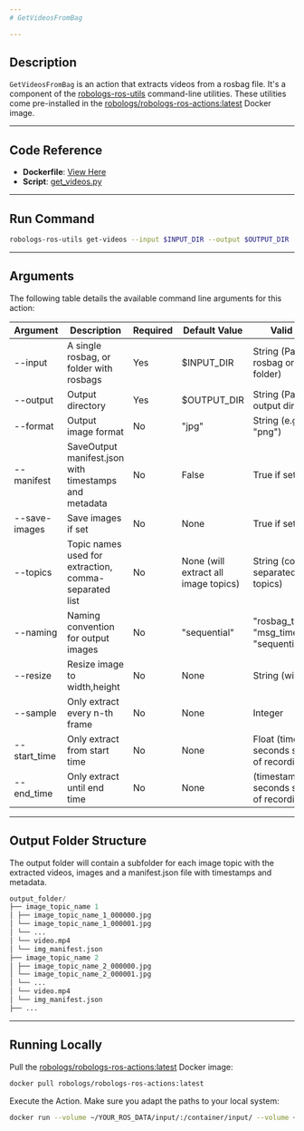 ```yaml
---
# GetVideosFromBag

---
```


## Description

`GetVideosFromBag` is an action that extracts videos from a rosbag file. It's a component of the [robologs-ros-utils](https://github.com/roboto-ai/robologs-ros-utils/) command-line utilities. These utilities come pre-installed in the [robologs/robologs-ros-actions:latest](https://hub.docker.com/repository/docker/robologs/robologs-ros-actions/general) Docker image.

---

## Code Reference

- **Dockerfile**: [View Here](https://github.com/roboto-ai/robologs-ros-actions/blob/main/docker/Dockerfile)
- **Script**: [get_videos.py](https://github.com/roboto-ai/robologs-ros-utils/blob/b07ee72e5b01ab712c5c862351302022ef1e2f5c/python/robologs_ros_utils/sources/ros1/get_videos_from_bag.py#L26)






---

## Run Command

```bash 
robologs-ros-utils get-videos --input $INPUT_DIR --output $OUTPUT_DIR
```

---

## Arguments
The following table details the available command line arguments for this action:

| Argument      | Description                                           | Required | Default Value | Valid Values                                          |
|---------------|-------------------------------------------------------|----------|-------|-------------------------------------------------------|
| --input       | A single rosbag, or folder with rosbags               | Yes      | $INPUT_DIR | String (Path to rosbag or rosbag folder)              |
| --output      | Output directory                                      | Yes      | $OUTPUT_DIR | String (Path to output directory)                     |
| --format      | Output image format                                   | No       | "jpg" | String (e.g., "jpg", "png")                           |
| --manifest    | SaveOutput manifest.json with timestamps and metadata | No       | False | True if set                                           |
| --save-images | Save images if set                                    | No       | None  | True if set                                           |
| --topics      | Topic names used for extraction, comma-separated list | No       | None (will extract all image topics) | String (comma-separated list of topics)               |
| --naming      | Naming convention for output images                   | No       | "sequential" | "rosbag_timestamp", "msg_timestamp", "sequential"     |
| --resize      | Resize image to width,height                          | No       | None  | String (width,height)                                 |
| --sample      | Only extract every n-th frame                         | No       | None  | Integer                                               |
| --start_time  | Only extract from start time                          | No       | None  | Float (timestamp in seconds since start of recording) |
| --end_time    | Only extract until end time                           | No       | None  | (timestamp in seconds since start of recording)       |

---

## Output Folder Structure
The output folder will contain a subfolder for each image topic with the extracted videos, images and a manifest.json file with timestamps and metadata.

```python
output_folder/
├── image_topic_name 1
│ ├── image_topic_name_1_000000.jpg
│ └── image_topic_name_1_000001.jpg
│ └── ...
│ └── video.mp4
│ └── img_manifest.json
├── image_topic_name 2
│ ├── image_topic_name_2_000000.jpg
│ └── image_topic_name_2_000001.jpg
│ └── ...
│ └── video.mp4
│ └── img_manifest.json
├── ...
```

---

## Running Locally
Pull the [robologs/robologs-ros-actions:latest](https://hub.docker.com/repository/docker/robologs/robologs-ros-actions/general) Docker image:

```bash
docker pull robologs/robologs-ros-actions:latest
```
Execute the Action. Make sure you adapt the paths to your local system:

```bash
docker run --volume ~/YOUR_ROS_DATA/input/:/container/input/ --volume ~/YOUR_ROS_DATA/output/:/container/output/ robologs-ros-actions 'robologs-ros-utils get-videos --input $INPUT_DIR --output $OUTPUT_DIR'
```